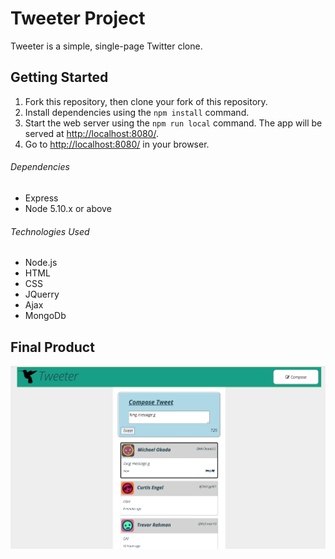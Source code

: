 # Tweeter Project

Tweeter is a simple, single-page Twitter clone.

## Getting Started

1. Fork this repository, then clone your fork of this repository.
2. Install dependencies using the `npm install` command.
3. Start the web server using the `npm run local` command. The app will be served at <http://localhost:8080/>.
4. Go to <http://localhost:8080/> in your browser.

###### Dependencies

- Express
- Node 5.10.x or above

###### Technologies Used

- Node.js
- HTML
- CSS
- JQuerry
- Ajax
- MongoDb

## Final Product
!["Tweeter: Single page tweet app"](https://github.com/ashToronto/Tweeter/blob/master/tweeter/docs/Tweeter.png?raw=true)













